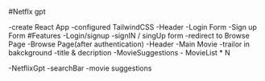 #Netflx gpt

-create React App
-configured TailwindCSS
-Header
-Login Form
-Sign up Form
#Features
-Login/signup
-signIN / singUp form
-redirect to Browse Page
-Browse Page(after authentication)
-Header
-Main Movie
-trailor in bakckground
-title & decription
-MovieSuggestions - MovieList \* N

-NetflixGpt
-searchBar
-movie suggestions
